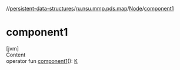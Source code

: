 //[persistent-data-structures](../../index.md)/[ru.nsu.mmp.pds.map](../index.md)/[Node](index.md)/[component1](component1.md)



# component1  
[jvm]  
Content  
operator fun [component1](component1.md)(): [K](index.md)  



